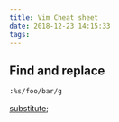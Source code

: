```yaml
---
title: Vim Cheat sheet 
date: 2018-12-23 14:15:33
tags:
---
```


## Find and replace

```bash
:%s/foo/bar/g
```
[substitute](http://vim.wikia.com/wiki/Search_and_replace);